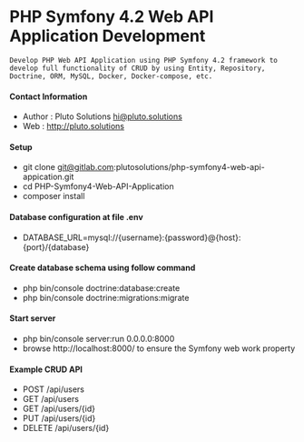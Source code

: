 # PHP Symfony 4.2 Web API Application Development
`Develop PHP Web API Application using PHP Symfony 4.2 framework to develop full functionality of CRUD by using Entity, Repository, Doctrine, ORM, MySQL, Docker, Docker-compose, etc.`

#### Contact Information
* Author : Pluto Solutions <hi@pluto.solutions>
* Web : http://pluto.solutions

#### Setup
* git clone git@gitlab.com:plutosolutions/php-symfony4-web-api-appication.git
* cd PHP-Symfony4-Web-API-Application
* composer install

#### Database configuration at file .env
* DATABASE_URL=mysql://{username}:{password}@{host}:{port}/{database}

#### Create database schema using follow command
* php bin/console doctrine:database:create
* php bin/console doctrine:migrations:migrate

#### Start server
* php bin/console server:run 0.0.0.0:8000
* browse http://localhost:8000/ to ensure the Symfony web work property

#### Example CRUD API
* POST /api/users
* GET /api/users
* GET /api/users/{id}
* PUT /api/users/{id}
* DELETE /api/users/{id}
